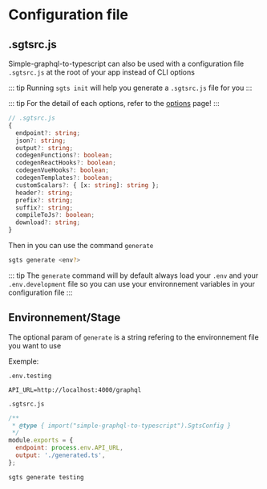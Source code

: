 # Configuration file

## .sgtsrc.js

Simple-graphql-to-typescript can also be used with a configuration file `.sgtsrc.js` at the root of your app instead of CLI options

::: tip
Running `sgts init` will help you generate a `.sgtsrc.js` file for you
:::

::: tip
For the detail of each options, refer to the [options](/options) page!
:::

```typescript
// .sgtsrc.js
{
  endpoint?: string;
  json?: string;
  output?: string;
  codegenFunctions?: boolean;
  codegenReactHooks?: boolean;
  codegenVueHooks?: boolean;
  codegenTemplates?: boolean;
  customScalars?: { [x: string]: string };
  header?: string;
  prefix?: string;
  suffix?: string;
  compileToJs?: boolean;
  download?: string;
}
```

Then in you can use the command `generate`

```bash
sgts generate <env?>
```

::: tip
The `generate` command will by default always load your `.env` and your `.env.development` file so you can use your environnement variables in your configuration file
:::

## Environnement/Stage

The optional param of `generate` is a string refering to the environnement file you want to use

Exemple:

`.env.testing`

```env
API_URL=http://localhost:4000/graphql
```

`.sgtsrc.js`

```javascript
/**
 * @type { import("simple-graphql-to-typescript").SgtsConfig }
 */
module.exports = {
  endpoint: process.env.API_URL,
  output: './generated.ts',
};
```

```bash
sgts generate testing
```
